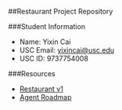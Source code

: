 ##Restaurant Project Repository

###Student Information
  + Name: Yixin Cai
  + USC Email: yixincai@usc.edu
  + USC ID: 9737754008

###Resources
  + [Restaurant v1](http://www-scf.usc.edu/~csci201/readings/restaurant-v1.html)
  + [Agent Roadmap](http://www-scf.usc.edu/~csci201/readings/agent-roadmap.html)
